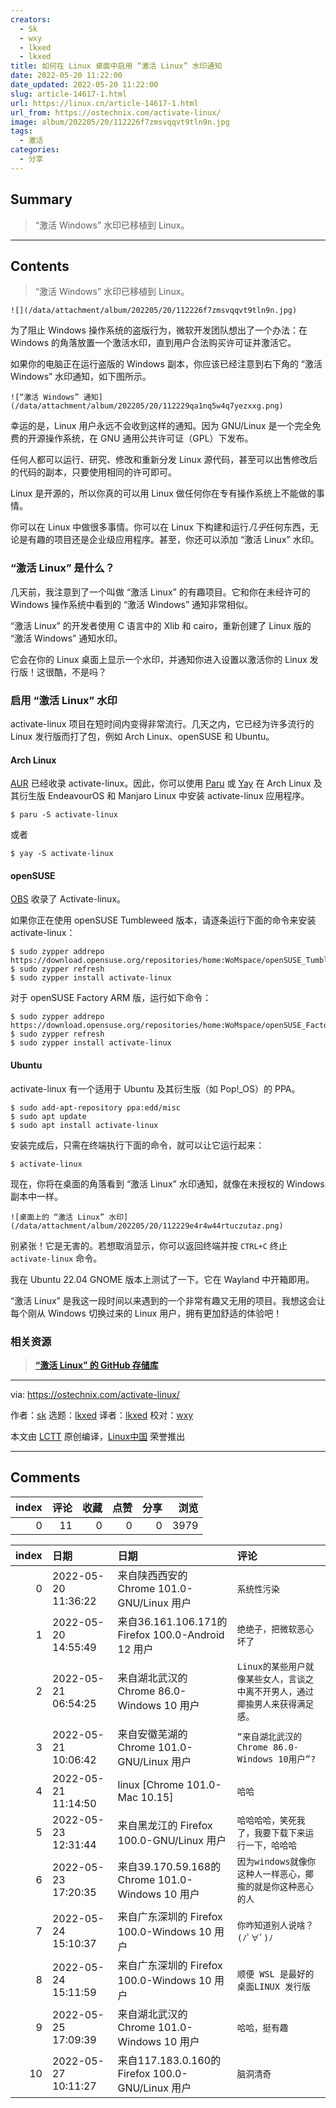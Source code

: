 ```yaml
---
creators:
  - Sk
  - wxy
  - lkxed
  - lkxed
title: 如何在 Linux 桌面中启用 “激活 Linux” 水印通知
date: 2022-05-20 11:22:00
date_updated: 2022-05-20 11:22:00
slug: article-14617-1.html
url: https://linux.cn/article-14617-1.html
url_from: https://ostechnix.com/activate-linux/
image: album/202205/20/112226f7zmsvqqvt9tln9n.jpg
tags:
  - 激活
categories:
  - 分享
---
```


## Summary

> “激活 Windows” 水印已移植到 Linux。

***

<!-- more -->

## Contents

> 
> “激活 Windows” 水印已移植到 Linux。
> 
> 
> 

`![](/data/attachment/album/202205/20/112226f7zmsvqqvt9tln9n.jpg)`

为了阻止 Windows 操作系统的盗版行为，微软开发团队想出了一个办法：在 Windows 的角落放置一个激活水印，直到用户合法购买许可证并激活它。

如果你的电脑正在运行盗版的 Windows 副本，你应该已经注意到右下角的 “激活 Windows” 水印通知，如下图所示。

`![“激活 Windows” 通知](/data/attachment/album/202205/20/112229qa1nq5w4q7yezxxg.png)`

幸运的是，Linux 用户永远不会收到这样的通知。因为 GNU/Linux 是一个完全免费的开源操作系统，在 GNU 通用公共许可证（GPL）下发布。

任何人都可以运行、研究、修改和重新分发 Linux 源代码，甚至可以出售修改后的代码的副本，只要使用相同的许可即可。

Linux 是开源的，所以你真的可以用 Linux 做任何你在专有操作系统上不能做的事情。

你可以在 Linux 中做很多事情。你可以在 Linux 下构建和运行*几乎*任何东西，无论是有趣的项目还是企业级应用程序。甚至，你还可以添加 “激活 Linux” 水印。

### “激活 Linux” 是什么？

几天前，我注意到了一个叫做 “激活 Linux” 的有趣项目。它和你在未经许可的 Windows 操作系统中看到的 “激活 Windows” 通知非常相似。

“激活 Linux” 的开发者使用 C 语言中的 Xlib 和 cairo，重新创建了 Linux 版的 “激活 Windows” 通知水印。

它会在你的 Linux 桌面上显示一个水印，并通知你进入设置以激活你的 Linux 发行版！这很酷，不是吗？

### 启用 “激活 Linux” 水印

activate-linux 项目在短时间内变得非常流行。几天之内，它已经为许多流行的 Linux 发行版而打了包，例如 Arch Linux、openSUSE 和 Ubuntu。

#### Arch Linux

[AUR](https://aur.archlinux.org/packages/activate-linux-git) 已经收录 activate-linux。因此，你可以使用 [Paru](https://ostechnix.com/how-to-install-paru-aur-helper-in-arch-linux/) 或 [Yay](https://ostechnix.com/yay-found-yet-another-reliable-aur-helper/) 在 Arch Linux 及其衍生版 EndeavourOS 和 Manjaro Linux 中安装 activate-linux 应用程序。

```shell
$ paru -S activate-linux
```

或者

```shell
$ yay -S activate-linux
```

#### openSUSE

[OBS](https://software.opensuse.org//download.html?project=home%3AWoMspace&package=activate-linux) 收录了 Activate-linux。

如果你正在使用 openSUSE Tumbleweed 版本，请逐条运行下面的命令来安装 activate-linux：

```shell
$ sudo zypper addrepo https://download.opensuse.org/repositories/home:WoMspace/openSUSE_Tumbleweed/home:WoMspace.repo
$ sudo zypper refresh
$ sudo zypper install activate-linux
```

对于 openSUSE Factory ARM 版，运行如下命令：

```shell
$ sudo zypper addrepo https://download.opensuse.org/repositories/home:WoMspace/openSUSE_Factory_ARM/home:WoMspace.repo
$ sudo zypper refresh
$ sudo zypper install activate-linux
```

#### Ubuntu

activate-linux 有一个适用于 Ubuntu 及其衍生版（如 Pop!\_OS）的 PPA。

```shell
$ sudo add-apt-repository ppa:edd/misc
$ sudo apt update
$ sudo apt install activate-linux
```

安装完成后，只需在终端执行下面的命令，就可以让它运行起来：

```shell
$ activate-linux
```

现在，你将在桌面的角落看到 “激活 Linux” 水印通知，就像在未授权的 Windows 副本中一样。

`![桌面上的 “激活 Linux” 水印](/data/attachment/album/202205/20/112229e4r4w44rtuczutaz.png)`

别紧张！它是无害的。若想取消显示，你可以返回终端并按 `CTRL+C` 终止 `activate-linux` 命令。

我在 Ubuntu 22.04 GNOME 版本上测试了一下。它在 Wayland 中开箱即用。

“激活 Linux” 是我这一段时间以来遇到的一个非常有趣又无用的项目。我想这会让每个刚从 Windows 切换过来的 Linux 用户，拥有更加舒适的体验吧！

### 相关资源

> 
> **[“激活 Linux” 的 GitHub 存储库](https://github.com/MrGlockenspiel/activate-linux)**
> 
> 
> 

---

via: <https://ostechnix.com/activate-linux/>

作者：[sk](https://ostechnix.com/author/sk/) 选题：[lkxed](https://github.com/lkxed) 译者：[lkxed](https://github.com/lkxed) 校对：[wxy](https://github.com/wxy)

本文由 [LCTT](https://github.com/LCTT/TranslateProject) 原创编译，[Linux中国](https://linux.cn/) 荣誉推出

***

## Comments


|   index |   评论 |   收藏 |   点赞 |   分享 |   浏览 |
|--------:|-------:|-------:|-------:|-------:|-------:|
|       0 |     11 |      0 |      0 |      0 |   3979 |

|   index | 日期                | 日期                                               | 评论                                                                          |
|--------:|:--------------------|:---------------------------------------------------|:------------------------------------------------------------------------------|
|       0 | 2022-05-20 11:36:22 | 来自陕西西安的 Chrome 101.0-GNU/Linux 用户         | `系统性污染`                                                                  |
|       1 | 2022-05-20 14:55:49 | 来自36.161.106.171的 Firefox 100.0-Android 12 用户 | `绝绝子，把微软恶心坏了`                                                      |
|       2 | 2022-05-21 06:54:25 | 来自湖北武汉的 Chrome 86.0-Windows 10 用户         | `Linux的某些用户就像某些女人，言谈之中离不开男人，通过揶揄男人来获得满足感。` |
|       3 | 2022-05-21 10:06:42 | 来自安徽芜湖的 Chrome 101.0-GNU/Linux 用户         | `“来自湖北武汉的Chrome 86.0-Windows 10用户”?️`                                 |
|       4 | 2022-05-21 11:14:50 | linux [Chrome 101.0-Mac 10.15]                     | `哈哈`                                                                        |
|       5 | 2022-05-23 12:31:44 | 来自黑龙江的 Firefox 100.0-GNU/Linux 用户          | `哈哈哈哈，笑死我了，我要下载下来运行一下，哈哈哈`                            |
|       6 | 2022-05-23 17:20:35 | 来自39.170.59.168的 Chrome 101.0-Windows 10 用户   | `因为windows就像你这种人一样恶心，揶揄的就是你这种恶心的人`                   |
|       7 | 2022-05-24 15:10:37 | 来自广东深圳的 Firefox 100.0-Windows 10 用户       | `你咋知道别人说啥？ (ﾉﾟ∀ﾟ)ﾉ`                                                  |
|       8 | 2022-05-24 15:11:59 | 来自广东深圳的 Firefox 100.0-Windows 10 用户       | `顺便 WSL 是最好的桌面LINUX 发行版`                                           |
|       9 | 2022-05-25 17:09:39 | 来自湖北武汉的 Chrome 101.0-Windows 10 用户        | `哈哈，挺有趣`                                                                |
|      10 | 2022-05-27 10:11:27 | 来自117.183.0.160的 Firefox 100.0-GNU/Linux 用户   | `脑洞清奇`                                                                    |
